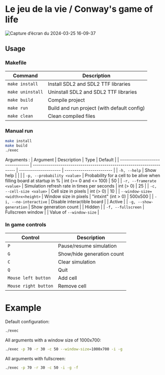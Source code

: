 # Le jeu de la vie / Conway's game of life

![Capture d’écran du 2024-03-25 16-09-37](https://github.com/LoukaDOZ/Le-Jeu-de-la-Vie/assets/46566140/c812abf2-a168-4ff0-8a4e-492816a56140)

## Usage

### Makefile

| Command          | Description                                 |
| ---------------- | ------------------------------------------- |
| `make install`   | Install SDL2 and SDL2 TTF libraries         |
| `make uninstall` | Uninstall SDL2 and SDL2 TTF libraries       |
| `make build`     | Compile project                             |
| `make run`       | Build and run project (with default config) |
| `make clean`     | Clean compiled files                        |

### Manual run

```bash
make install
make build
./exec
```

Arguments :
| Argument                         | Description                                                           | Type                  | Default                  |
| -------------------------------- | --------------------------------------------------------------------- | --------------------- | ------------------------ |
| `-h, --help`                     | Show help                                                             |                       |                          |
| `-p, --probability <value>`      | Probability for a cell to be alive when filling board at startup in % | int (>= 0 and <= 100) | 50                       |
| `-r, --framerate <value>`        | Simulation refresh rate in times per seconds                          | int (> 0)             | 25                       |
| `-c, --cell-size <value>`        | Cell size in pixels                                                   | int (> 0)             | 10                       |
| `--window-size=<width>x<height>` | Window size in pixels                                                 | "intxint" (int > 0)   | 500x500                  |
| `-i, --no-interactive`           | Disable interactible board                                            |                       | Active                   |
| `-g, --show-generation`          | Show generation count                                                 |                       | Hidden                   |
| `-f, --fullscreen`               | Fullscreen window                                                     |                       | Value of `--window-size` |


### In game controls

| Control              | Description                |
| -------------------- | -------------------------- |
| `P`                  | Pause/resume simulation    |
| `G`                  | Show/hide generation count |
| `C`                  | Clear simulation           |
| `Q`                  | Quit                       |
| `Mouse left button`  | Add cell                   |
| `Mouse right button` | Remove cell                |

# Example

Default configuration:
```bash
./exec
```

All arguments with a window size of 1000x700:
```bash
./exec -p 70 -r 30 -c 50 --window-size=1000x700 -i -g
```

All arguments with fullscreen:
```bash
./exec -p 70 -r 30 -c 50 -i -g -f
```
